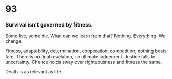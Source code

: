 # 93

### Survival isn’t governed by fitness.

Some live, some die. What can we learn from that? Nothing. Everything. We change. 

Fitness, adaptability, determination, cooperation, competition, nothing beats fate. There is no final revelation, no ultimate judgement. Justice falls to uncertainty. Chance holds sway over righteousness and fitness the same. 

Death is as relevant as life. 